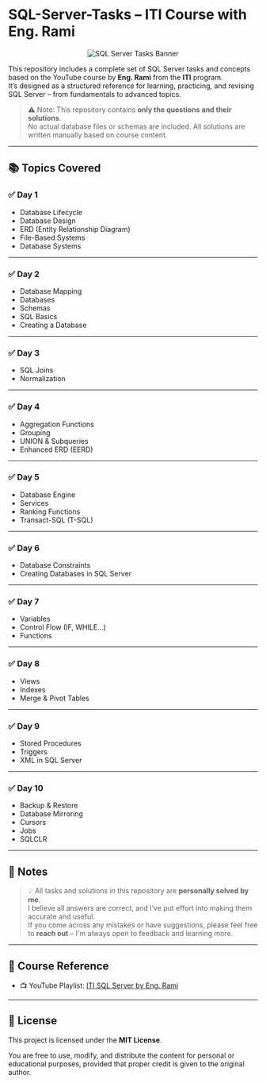 # SQL-Server-Tasks – ITI Course with Eng. Rami

<p align="center">
  <img src="Images/banner_image.png" alt="SQL Server Tasks Banner">
</p>

This repository includes a complete set of SQL Server tasks and concepts based on the YouTube course by **Eng. Rami** from the **ITI** program.  
It’s designed as a structured reference for learning, practicing, and revising SQL Server – from fundamentals to advanced topics.

> ⚠️ Note: This repository contains **only the questions and their solutions**.  
> No actual database files or schemas are included. All solutions are written manually based on course content.

---

## 📚 Topics Covered

### ✅ Day 1

- Database Lifecycle
- Database Design
- ERD (Entity Relationship Diagram)
- File-Based Systems
- Database Systems

---

### ✅ Day 2

- Database Mapping
- Databases
- Schemas
- SQL Basics
- Creating a Database

---

### ✅ Day 3

- SQL Joins
- Normalization

---

### ✅ Day 4

- Aggregation Functions
- Grouping
- UNION & Subqueries
- Enhanced ERD (EERD)

---

### ✅ Day 5

- Database Engine
- Services
- Ranking Functions
- Transact-SQL (T-SQL)

---

### ✅ Day 6

- Database Constraints
- Creating Databases in SQL Server

---

### ✅ Day 7

- Variables
- Control Flow (IF, WHILE...)
- Functions

---

### ✅ Day 8

- Views
- Indexes
- Merge & Pivot Tables

---

### ✅ Day 9

- Stored Procedures
- Triggers
- XML in SQL Server

---

### ✅ Day 10

- Backup & Restore
- Database Mirroring
- Cursors
- Jobs
- SQLCLR

---

## 📝 Notes

> 💡 All tasks and solutions in this repository are **personally solved by me**.  
> I believe all answers are correct, and I’ve put effort into making them accurate and useful.  
> If you come across any mistakes or have suggestions, please feel free to **reach out** – I'm always open to feedback and learning more.

---

## 🔗 Course Reference

- 📺 YouTube Playlist: [ITI SQL Server by Eng. Rami](https://www.youtube.com/playlist?list=PLoRh0POuk1Rw-BZU-DPI6cA_c5W9_2uF_)

---

## 📄 License

This project is licensed under the **MIT License**.

You are free to use, modify, and distribute the content for personal or educational purposes, provided that proper credit is given to the original author.
